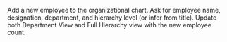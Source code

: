 Add a new employee to the organizational chart. Ask for employee name, designation, department, and hierarchy level (or infer from title). Update both Department View and Full Hierarchy view with the new employee count.